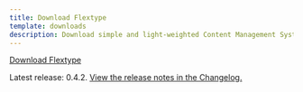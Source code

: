 ```yaml
---
title: Download Flextype
template: downloads
description: Download simple and light-weighted Content Management System written in PHP
---
```


<a href="https://github.com/flextype/flextype/releases/download/v0.4.2/flextype-0.4.2.zip" class="btn btn btn-outline-dark btn-download-flextype no-margin">Download Flextype</a>  

Latest release: 0.4.2. [View the release notes in the Changelog.](https://github.com/flextype/flextype/blob/master/CHANGELOG.md)
